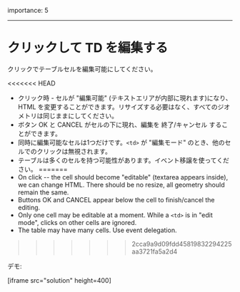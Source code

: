 importance: 5

---

# クリックして TD を編集する

クリックでテーブルセルを編集可能にしてください。

<<<<<<< HEAD
- クリック時 - セルが "編集可能" (テキストエリアが内部に現れます)になり、HTML を変更することができます。リサイズする必要はなく、すべてのジオメトリは同じままにしてください。
- ボタン OK と CANCEL がセルの下に現れ、編集を 終了/キャンセル することができます。
- 同時に編集可能なセルは1つだけです。`<td>` が "編集モード" のとき、他のセルでのクリックは無視されます。
- テーブルは多くのセルを持つ可能性があります。イベント移譲を使ってください。
=======
- On click -- the cell should become "editable" (textarea appears inside), we can change HTML. There should be no resize, all geometry should remain the same.
- Buttons OK and CANCEL appear below the cell to finish/cancel the editing.
- Only one cell may be editable at a moment. While a `<td>` is in "edit mode", clicks on other cells are ignored.
- The table may have many cells. Use event delegation.
>>>>>>> 2cca9a9d09fdd45819832294225aa3721fa5a2d4

デモ:

[iframe src="solution" height=400]
